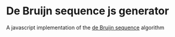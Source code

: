 # De Bruijn sequence js generator
A javascript implementation of the [de Bruijn sequence](https://en.wikipedia.org/wiki/De_Bruijn_sequence) algorithm
